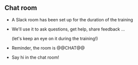 ## Chat room

- A Slack room has been set up for the duration of the training

- We'll use it to ask questions, get help, share feedback ...

  (let's keep an eye on it during the training!)

- Reminder, the room is @@CHAT@@

- Say hi in the chat room!
